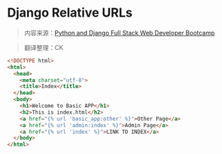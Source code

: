 # Django Relative URLs

> 内容来源：[Python and Django Full Stack Web Developer Bootcamp](https://www.udemy.com/python-and-django-full-stack-web-developer-bootcamp/learn/v4/overview)

> 翻译整理：CK

```html
<!DOCTYPE html>
<html>
  <head>
    <meta charset="utf-8">
    <title>Index</title>
  </head>
  <body>
    <h1>Welcome to Basic APP</h1>
    <h2>This is index.html</h2>
    <a href="{% url 'basic_app:other' %}">Other Page</a>
    <a href="{% url 'admin:index' %}">Admin Page</a>
    <a href="{% url 'index' %}">LINK TO INDEX</a>
  </body>
</html>

```